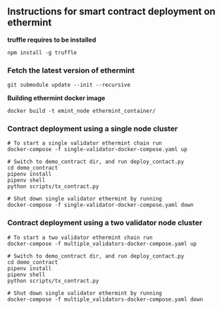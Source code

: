 ## Instructions for smart contract deployment on ethermint

**truffle requires to be installed**

`npm install -g truffle`

### Fetch the latest version of ethermint

`git submodule update --init --recursive`

**Building ethermint docker image**

`docker build -t emint_node ethermint_container/`


### Contract deployment using a single node cluster

```
# To start a single validator ethermint chain run
docker-compose -f single-validator-docker-compose.yaml up

# Switch to demo_contract dir, and run deploy_contact.py
cd demo_contract
pipenv install
pipenv shell
python scripts/tx_contract.py

# Shut down single validator ethermint by running
docker-compose -f single-validator-docker-compose.yaml down
```

### Contract deployment using a two validator node cluster

```
# To start a two validator ethermint chain run
docker-compose -f multiple_validators-docker-compose.yaml up

# Switch to demo_contract dir, and run deploy_contact.py
cd demo_contract
pipenv install
pipenv shell
python scripts/tx_contract.py

# Shut down single validator ethermint by running
docker-compose -f multiple_validators-docker-compose.yaml down
```
